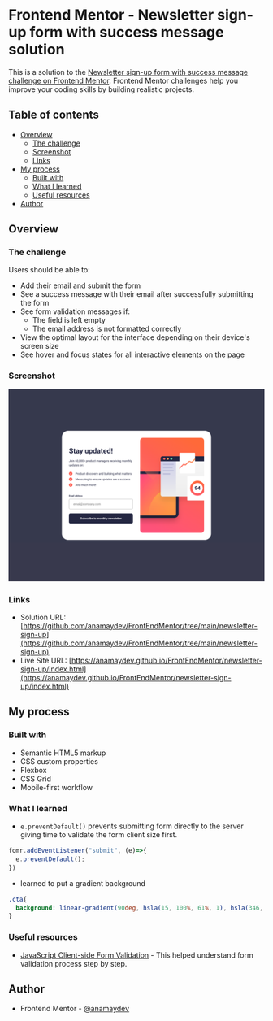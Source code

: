 # Frontend Mentor - Newsletter sign-up form with success message solution

This is a solution to the [Newsletter sign-up form with success message challenge on Frontend Mentor](https://www.frontendmentor.io/challenges/newsletter-signup-form-with-success-message-3FC1AZbNrv). Frontend Mentor challenges help you improve your coding skills by building realistic projects. 

## Table of contents

- [Overview](#overview)
  - [The challenge](#the-challenge)
  - [Screenshot](#screenshot)
  - [Links](#links)
- [My process](#my-process)
  - [Built with](#built-with)
  - [What I learned](#what-i-learned)
  - [Useful resources](#useful-resources)
- [Author](#author)

## Overview

### The challenge

Users should be able to:

- Add their email and submit the form
- See a success message with their email after successfully submitting the form
- See form validation messages if:
  - The field is left empty
  - The email address is not formatted correctly
- View the optimal layout for the interface depending on their device's screen size
- See hover and focus states for all interactive elements on the page

### Screenshot

![](./assets/images/Newsletter-sign-up-desktop.png)

### Links

- Solution URL: [https://github.com/anamaydev/FrontEndMentor/tree/main/newsletter-sign-up](https://github.com/anamaydev/FrontEndMentor/tree/main/newsletter-sign-up)
- Live Site URL: [https://anamaydev.github.io/FrontEndMentor/newsletter-sign-up/index.html](https://anamaydev.github.io/FrontEndMentor/newsletter-sign-up/index.html)

## My process

### Built with

- Semantic HTML5 markup
- CSS custom properties
- Flexbox
- CSS Grid
- Mobile-first workflow

### What I learned
- `e.preventDefault()` prevents submitting form directly to the server giving time to validate the form client size first.
```js
fomr.addEventListener("submit", (e)=>{
  e.preventDefault();
})
```
- learned to put a gradient background
```css
.cta{
  background: linear-gradient(90deg, hsla(15, 100%, 61%, 1), hsla(346, 100%, 66%, 1));
}
```
### Useful resources

- [JavaScript Client-side Form Validation](https://www.youtube.com/watch?v=rsd4FNGTRBw) - This helped understand form validation process step by step.

## Author
- Frontend Mentor - [@anamaydev](https://www.frontendmentor.io/profile/anamaydev)